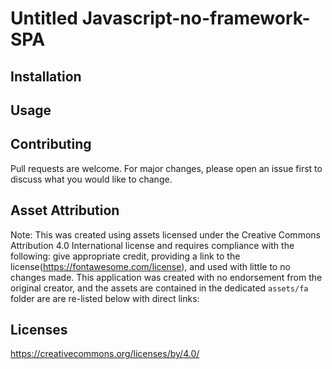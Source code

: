 # Untitled Javascript-no-framework-SPA


## Installation

## Usage


## Contributing
Pull requests are welcome. For major changes, please open an issue first to discuss what you would like to change.

## Asset Attribution
Note: This was created using assets licensed under the Creative Commons Attribution 4.0 International license and requires compliance with the following: give appropriate credit, providing a link to the license(https://fontawesome.com/license), and used with little to no changes made. This application was created with no endorsement from the original creator, and the assets are contained in the dedicated `assets/fa` folder are are re-listed below with direct links:


## Licenses
https://creativecommons.org/licenses/by/4.0/

